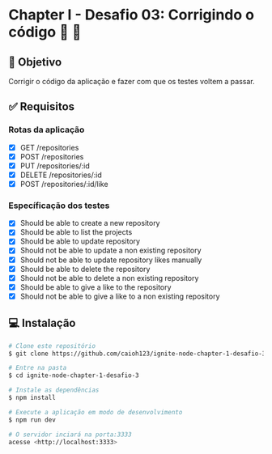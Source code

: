 #  Chapter I - Desafio 03: Corrigindo o código :rocket: :purple_heart:

## :dart: Objetivo

Corrigir o código da aplicação e fazer com que os testes voltem a passar.

## :white_check_mark: Requisitos

### Rotas da aplicação
- [x] GET /repositories
- [x] POST /repositories
- [x] PUT /repositories/:id
- [x] DELETE /repositories/:id
- [x] POST /repositories/:id/like

### Específicação dos testes
- [x] Should be able to create a new repository
- [x] Should be able to list the projects
- [x] Should be able to update repository
- [x] Should not be able to update a non existing repository
- [x] Should not be able to update repository likes manually
- [x] Should be able to delete the repository
- [x] Should not be able to delete a non existing repository
- [x] Should be able to give a like to the repository
- [x] Should not be able to give a like to a non existing repository

## :computer: Instalação ##

```bash
# Clone este repositório
$ git clone https://github.com/caioh123/ignite-node-chapter-1-desafio-3.git

# Entre na pasta
$ cd ignite-node-chapter-1-desafio-3

# Instale as dependências
$ npm install

# Execute a aplicação em modo de desenvolvimento
$ npm run dev

# O servidor inciará na porta:3333
acesse <http://localhost:3333>
```
